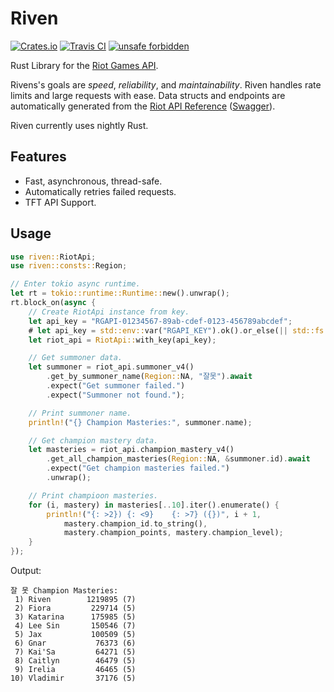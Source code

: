 # Riven
[![Crates.io](https://img.shields.io/crates/v/riven?style=flat-square)](https://crates.io/crates/riven)
[![Travis CI](https://img.shields.io/travis/com/mingweisamuel/riven?style=flat-square)](https://travis-ci.com/MingweiSamuel/Riven)
[![unsafe forbidden](https://img.shields.io/badge/unsafe-forbidden-success.svg?style=flat-square)](https://github.com/rust-secure-code/safety-dance/)

Rust Library for the [Riot Games API](https://developer.riotgames.com/).

Rivens's goals are _speed_, _reliability_, and _maintainability_. Riven handles rate limits and large requests with ease.
Data structs and endpoints are automatically generated from the
[Riot API Reference](https://developer.riotgames.com/api-methods/) ([Swagger](http://www.mingweisamuel.com/riotapi-schema/tool/)).

Riven currently uses nightly Rust.

## Features

* Fast, asynchronous, thread-safe.
* Automatically retries failed requests.
* TFT API Support.

## Usage

```rust
use riven::RiotApi;
use riven::consts::Region;

// Enter tokio async runtime.
let rt = tokio::runtime::Runtime::new().unwrap();
rt.block_on(async {
    // Create RiotApi instance from key.
    let api_key = "RGAPI-01234567-89ab-cdef-0123-456789abcdef";
    # let api_key = std::env::var("RGAPI_KEY").ok().or_else(|| std::fs::read_to_string("apikey.txt").ok()).unwrap();
    let riot_api = RiotApi::with_key(api_key);

    // Get summoner data.
    let summoner = riot_api.summoner_v4()
        .get_by_summoner_name(Region::NA, "잘못").await
        .expect("Get summoner failed.")
        .expect("Summoner not found.");

    // Print summoner name.
    println!("{} Champion Masteries:", summoner.name);

    // Get champion mastery data.
    let masteries = riot_api.champion_mastery_v4()
        .get_all_champion_masteries(Region::NA, &summoner.id).await
        .expect("Get champion masteries failed.")
        .unwrap();

    // Print champioon masteries.
    for (i, mastery) in masteries[..10].iter().enumerate() {
        println!("{: >2}) {: <9}    {: >7} ({})", i + 1,
            mastery.champion_id.to_string(),
            mastery.champion_points, mastery.champion_level);
    }
});
```
Output:
```text
잘 못 Champion Masteries:
 1) Riven        1219895 (7)
 2) Fiora         229714 (5)
 3) Katarina      175985 (5)
 4) Lee Sin       150546 (7)
 5) Jax           100509 (5)
 6) Gnar           76373 (6)
 7) Kai'Sa         64271 (5)
 8) Caitlyn        46479 (5)
 9) Irelia         46465 (5)
10) Vladimir       37176 (5)
```
